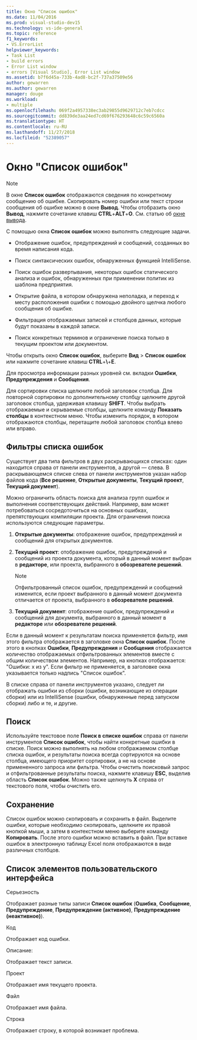 ```yaml
---
title: Окно "Список ошибок"
ms.date: 11/04/2016
ms.prod: visual-studio-dev15
ms.technology: vs-ide-general
ms.topic: reference
f1_keywords:
- VS.ErrorList
helpviewer_keywords:
- Task List
- build errors
- Error List window
- errors [Visual Studio], Error List window
ms.assetid: b7f6d45a-733b-4ad8-bc2f-737a37509e56
author: gewarren
ms.author: gewarren
manager: douge
ms.workload:
- multiple
ms.openlocfilehash: 069f2a4957338ec3ab29855d9629712c7eb7cdcc
ms.sourcegitcommit: dd839de3aa24ed7cd69f676293648c6c59c6560a
ms.translationtype: HT
ms.contentlocale: ru-RU
ms.lasthandoff: 11/27/2018
ms.locfileid: "52389057"
---
```

# <a name="error-list-window"></a>Окно "Список ошибок"

> [!NOTE]
> В окне **Список ошибок** отображаются сведения по конкретному сообщению об ошибке. Скопировать номер ошибки или текст строки сообщения об ошибке можно в окне **Вывод**. Чтобы отобразить окно **Вывод**, нажмите сочетание клавиш **CTRL**+**ALT**+**O**. См. статью об [окне вывода](../../ide/reference/output-window.md).

С помощью окна **Список ошибок** можно выполнять следующие задачи.

-   Отображение ошибок, предупреждений и сообщений, созданных во время написания кода.

-   Поиск синтаксических ошибок, обнаруженных функцией IntelliSense.

-   Поиск ошибок развертывания, некоторых ошибок статического анализа и ошибок, обнаруженных при применении политик из шаблона предприятия.

-   Открытие файла, в котором обнаружена неполадка, и переход к месту расположения ошибки с помощью двойного щелчка любого сообщения об ошибке.

-   Фильтрация отображаемых записей и столбцов данных, которые будут показаны в каждой записи.

-   Поиск конкретных терминов и ограничение поиска только в текущим проектом или документом.

Чтобы открыть окно **Список ошибок**, выберите **Вид** > **Список ошибок** или нажмите сочетание клавиш **CTRL**+**\\**+**E**.

Для просмотра информации разных уровней см. вкладки **Ошибки**, **Предупреждения** и **Сообщения**.

Для сортировки списка щелкните любой заголовок столбца. Для повторной сортировки по дополнительному столбцу щелкните другой заголовок столбца, удерживая клавишу **SHIFT**. Чтобы выбрать отображаемые и скрываемые столбцы, щелкните команду **Показать столбцы** в контекстном меню. Чтобы изменить порядок, в котором отображаются столбцы, перетащите любой заголовок столбца влево или вправо.

## <a name="error-list-filters"></a>Фильтры списка ошибок

Существует два типа фильтров в двух раскрывающихся списках: один находится справа от панели инструментов, а другой — слева. В раскрывающемся списке слева от панели инструментов указан набор файлов кода (**Все решение**, **Открытые документы**, **Текущий проект**, **Текущий документ**).

Можно ограничить область поиска для анализа групп ошибок и выполнения соответствующих действий. Например, вам может потребоваться сосредоточиться на основных ошибках, препятствующих компиляции проекта. Для ограничения поиска используются следующие параметры.

1.  **Открытые документы**: отображение ошибок, предупреждений и сообщений для открытых документов.

2.  **Текущий проект**: отображение ошибок, предупреждений и сообщений из проекта документа, который в данный момент выбран в **редакторе**, или проекта, выбранного в **обозревателе решений**.

    > [!NOTE]
    > Отфильтрованный список ошибок, предупреждений и сообщений изменится, если проект выбранного в данный момент документа отличается от проекта, выбранного в **обозревателе решений**.

3.  **Текущий документ**: отображение ошибок, предупреждений и сообщений для документа, выбранного в данный момент в **редакторе** или **обозревателе решений**.

Если в данный момент к результатам поиска применяется фильтр, имя этого фильтра отображается в заголовке окна **Список ошибок**. После этого в кнопках **Ошибки**, **Предупреждения** и **Сообщения** отображается количество отображаемых отфильтрованных элементов вместе с общим количеством элементов. Например, на кнопках отображается: "Ошибки: x из y". Если фильтр не применяется, в заголовке окна указывается только надпись "Список ошибок".

В списке справа от панели инструментов указано, следует ли отображать ошибки из сборки (ошибки, возникающие из операции сборки) или из IntelliSense (ошибки, обнаруженные перед запуском сборки) либо и те, и другие.

## <a name="search"></a>Поиск

Используйте текстовое поле **Поиск в списке ошибок** справа от панели инструментов **Список ошибок**, чтобы найти конкретные ошибки в списке. Поиск можно выполнять на любом отображаемом столбце списка ошибок, и результаты поиска всегда сортируются на основе столбца, имеющего приоритет сортировки, а не на основе примененного запроса или фильтра. Чтобы очистить поисковый запрос и отфильтрованные результаты поиска, нажмите клавишу **ESC**, выделив область **Список ошибок**. Можно также щелкнуть **X** справа от текстового поля, чтобы очистить его.

## <a name="save"></a>Сохранение

Список ошибок можно скопировать и сохранить в файл. Выделите ошибки, которые необходимо скопировать, щелкните их правой кнопкой мыши, а затем в контекстном меню выберите команду **Копировать**. После этого ошибки можно вставить в файл. При вставке ошибок в электронную таблицу Excel поля отображаются в виде различных столбцов.

## <a name="ui-element-list"></a>Список элементов пользовательского интерфейса

Серьезность

Отображает разные типы записи **Список ошибок** (**Ошибка**, **Сообщение**, **Предупреждение**, **Предупреждение (активное)**, **Предупреждение (неактивное)**).

Код

Отображает код ошибки.

Описание:

Отображает текст записи.

Проект

Отображает имя текущего проекта.

Файл

Отображает имя файла.

Строка

Отображает строку, в которой возникает проблема.